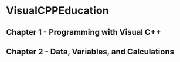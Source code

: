 # VisualCPPEducation
 
## Chapter 1 - Programming with Visual C++

## Chapter 2 - Data, Variables, and Calculations
